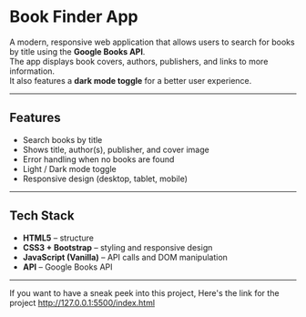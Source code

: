 #  Book Finder App

A modern, responsive web application that allows users to search for books by title using the **Google Books API**.  
The app displays book covers, authors, publishers, and links to more information.  
It also features a **dark mode toggle** for a better user experience.

---

##  Features
-  Search books by title  
-  Shows title, author(s), publisher, and cover image  
-  Error handling when no books are found  
-  Light / Dark mode toggle  
-  Responsive design (desktop, tablet, mobile)  

---

##  Tech Stack
- **HTML5** – structure  
- **CSS3 + Bootstrap** – styling and responsive design  
- **JavaScript (Vanilla)** – API calls and DOM manipulation  
- **API** – Google Books API  

---
If you want to have a sneak peek into this project, Here's the link for the project
http://127.0.0.1:5500/index.html

